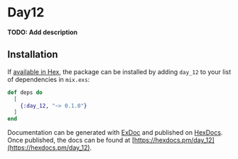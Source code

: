 # Day12

**TODO: Add description**

## Installation

If [available in Hex](https://hex.pm/docs/publish), the package can be installed
by adding `day_12` to your list of dependencies in `mix.exs`:

```elixir
def deps do
  [
    {:day_12, "~> 0.1.0"}
  ]
end
```

Documentation can be generated with [ExDoc](https://github.com/elixir-lang/ex_doc)
and published on [HexDocs](https://hexdocs.pm). Once published, the docs can
be found at [https://hexdocs.pm/day_12](https://hexdocs.pm/day_12).


